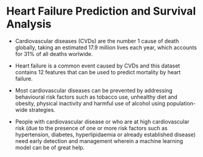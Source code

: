 # Heart Failure Prediction and Survival Analysis

- Cardiovascular diseases (CVDs) are the number 1 cause of death globally, taking an estimated 17.9 million lives each year, which accounts for 31% of all deaths worlwide.
- Heart failure is a common event caused by CVDs and this dataset contains 12 features that can be used to predict mortality by heart failure.

- Most cardiovascular diseases can be prevented by addressing behavioural risk factors such as tobacco use, unhealthy diet and obesity, physical inactivity and harmful use of alcohol using population-wide strategies.

- People with cardiovascular disease or who are at high cardiovascular risk (due to the presence of one or more risk factors such as hypertension, diabetes, hyperlipidaemia or already established disease) need early detection and management wherein a machine learning model can be of great help.
